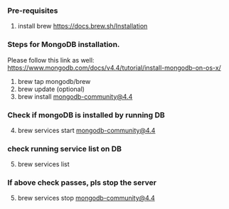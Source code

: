 
### Pre-requisites

1. install brew
https://docs.brew.sh/Installation

### Steps for MongoDB installation.

Please follow this link as well: https://www.mongodb.com/docs/v4.4/tutorial/install-mongodb-on-os-x/

1. brew tap mongodb/brew
2. brew update (optional)
3. brew install mongodb-community@4.4

### Check if mongoDB is installed by running DB
4. brew services start mongodb-community@4.4

### check running service list on DB
5. brew services list

### If above check passes, pls stop the server
5. brew services stop mongodb-community@4.4
